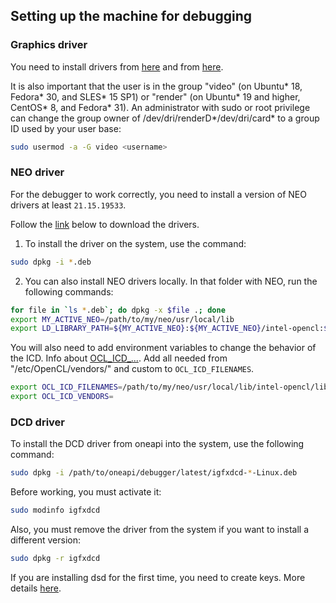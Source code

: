 ## Setting up the machine for debugging

### Graphics driver

You need to install drivers from [here](https://dgpu-docs.intel.com/installation-guides/index.html) and from [here](https://software.intel.com/content/www/us/en/develop/documentation/installation-guide-for-intel-oneapi-toolkits-linux/top/prerequisites/install-intel-gpu-drivers.html).

It is also important that the user is in the group "video" (on Ubuntu* 18, Fedora* 30, and SLES* 15 SP1) or "render" (on Ubuntu* 19 and higher, CentOS* 8, and Fedora* 31). An administrator with sudo or root privilege can change the group owner of /dev/dri/renderD*/dev/dri/card* to a group ID used by your user base:

```bash
sudo usermod -a -G video <username> 
```

### NEO driver

For the debugger to work correctly, you need to install a version of NEO drivers at least `21.15.19533`.

Follow the [link](https://github.com/intel/compute-runtime/releases/tag/21.15.19533) below to download the drivers.

1) To install the driver on the system, use the command:
```bash
sudo dpkg -i *.deb
```

2) You can also install NEO drivers locally. In that folder with NEO, run the following commands: 

```bash
for file in `ls *.deb`; do dpkg -x $file .; done
export MY_ACTIVE_NEO=/path/to/my/neo/usr/local/lib
export LD_LIBRARY_PATH=${MY_ACTIVE_NEO}:${MY_ACTIVE_NEO}/intel-opencl:$LD_LIBRARY_PATH
```

You will also need to add environment variables to change the behavior of the ICD. Info about [OCL_ICD_...](https://github.com/KhronosGroup/OpenCL-ICD-Loader). 
Add all needed from "/etc/OpenCL/vendors/" and custom to `OCL_ICD_FILENAMES`.
```bash
export OCL_ICD_FILENAMES=/path/to/my/neo/usr/local/lib/intel-opencl/libigdrcl.so:/optional/from/vendors/libintelocl.so
export OCL_ICD_VENDORS=
```

### DCD driver

To install the DCD driver from oneapi into the system, use the following command:

```bash
sudo dpkg -i /path/to/oneapi/debugger/latest/igfxdcd-*-Linux.deb 
```

Before working, you must activate it:

```bash
sudo modinfo igfxdcd
```

Also, you must remove the driver from the system if you want to install a different version:

```bash
sudo dpkg -r igfxdcd
```

If you are installing dsd for the first time, you need to create keys. More details [here](https://software.intel.com/content/www/us/en/develop/documentation/get-started-with-debugging-dpcpp-linux/top.html).
